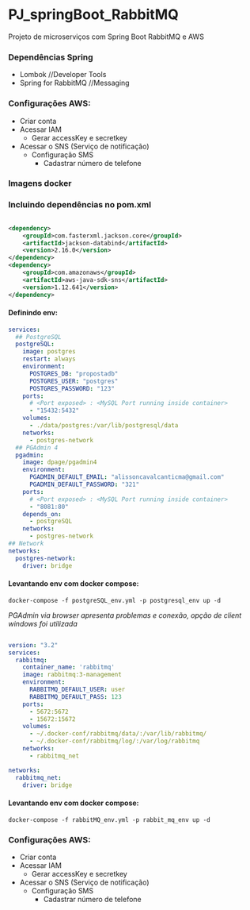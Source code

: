 # PJ_springBoot_RabbitMQ
Projeto de microserviços com Spring Boot RabbitMQ e AWS

### Dependências Spring
- Lombok //Developer Tools
- Spring for RabbitMQ //Messaging

### Configurações AWS:

- Criar conta
- Acessar IAM
    - Gerar accessKey e secretkey
- Acessar o SNS (Serviço de notificação)
    - Configuração SMS
        - Cadastrar número de telefone

### Imagens docker

### Incluindo dependências no pom.xml

```xml

<dependency>
    <groupId>com.fasterxml.jackson.core</groupId>
    <artifactId>jackson-databind</artifactId>
    <version>2.16.0</version>
</dependency>
<dependency>
    <groupId>com.amazonaws</groupId>
    <artifactId>aws-java-sdk-sns</artifactId>
    <version>1.12.641</version>
</dependency>

```

#### Definindo env:

```yaml
services:
  ## PostgreSQL
  postgreSQL:
    image: postgres
    restart: always
    environment:
      POSTGRES_DB: "propostadb"
      POSTGRES_USER: "postgres"
      POSTGRES_PASSWORD: "123"
    ports:
      # <Port exposed> : <MySQL Port running inside container>
      - "15432:5432"
    volumes:
      - ./data/postgres:/var/lib/postgresql/data
    networks:
      - postgres-network
  ## PGAdmin 4
  pgadmin:
    image: dpage/pgadmin4
    environment:
      PGADMIN_DEFAULT_EMAIL: "alissoncavalcanticma@gmail.com"
      PGADMIN_DEFAULT_PASSWORD: "321"
    ports:
      # <Port exposed> : <MySQL Port running inside container>
      - "8081:80"
    depends_on:
      - postgreSQL
    networks:
      - postgres-network
## Network
networks:
  postgres-network:
    driver: bridge
```
#### Levantando env com docker compose:

``docker-compose -f postgreSQL_env.yml -p postgresql_env up -d``

*PGAdmin via browser apresenta problemas e conexão, opção de client windows foi utilizada*

```yaml

version: "3.2"
services:
  rabbitmq:
    container_name: 'rabbitmq'
    image: rabbitmq:3-management
    environment:
      RABBITMQ_DEFAULT_USER: user
      RABBITMQ_DEFAULT_PASS: 123
    ports:
      - 5672:5672
      - 15672:15672
    volumes:
      - ~/.docker-conf/rabbitmq/data/:/var/lib/rabbitmq/
      - ~/.docker-conf/rabbitmq/log/:/var/log/rabbitmq
    networks:
      - rabbitmq_net

networks:
  rabbitmq_net:
    driver: bridge

```
#### Levantando env com docker compose:

``docker-compose -f rabbitMQ_env.yml -p rabbit_mq_env up -d``


### Configurações AWS:

 - Criar conta
 - Acessar IAM
   - Gerar accessKey e secretkey
 - Acessar o SNS (Serviço de notificação)
   - Configuração SMS
     - Cadastrar número de telefone